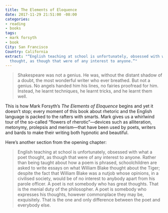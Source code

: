 ```yaml
---
title: The Elements of Eloquence
date: 2017-11-29 21:51:00 -08:00
categories:
- reading
- books
tags:
- mark forsyth
- book
City: San Francisco
Country: California
extract: "“English teaching at school is unfortunately, obsessed with what a poet
  thought, as though that were of any interest to anyone.”"
---
```


> Shakespeare was not a genius. He was, without the distant shadow of a doubt, the most wonderful writer who ever breathed. But not a genius. No angels handed him his lines, no fairies proofread for him. Instead, he learnt techniques, he learnt tricks, and he learnt them well.

This is how Mark Forsyth’s _The Elements of Eloquence_ begins and yet it doesn’t stop; every moment of this book about rhetoric and the English language is packed to the rafters with smarts. Mark gives us a whirlwind tour of the so-called “flowers of rherotic”—devices such as alliteration, metonymy, prolepsis and merism—that have been used by poets, writers and bards to make their writing both hypnotic and beautiful.

Here’s another section from the opening chapter:

> English teaching at school is unfortunately, obsessed with what a poet thought, as though that were of any interest to anyone. Rather than being taught about how a poem is phrased, schoolchildren are asked to write essays on what William Blake thought about the Tiger; despite the fact that William Blake was a nutjob whose opinions, in a civilised society, would be of no interest to anybody apart from his parole officer. A poet is not somebody who has great thoughts. That is the menial duty of the philosopher. A poet is somebody who expresses his thoughts, however commonplace they may be, exquisitely. That is the one and only difference between the poet and everybody else.
